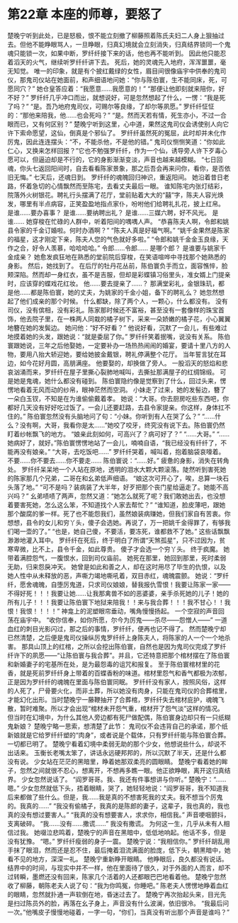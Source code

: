 # 第22章 本座的师尊，要怒了
楚晚宁听到此处，已是怒极，恨不能立刻撤了柳藤照着陈氏夫妇二人身上狠抽过去。但他不能睁眼骂人，一旦睁眼，归真幻境就会立刻消失，归真结界锁同一个鬼魂只能锁一次，如果中断，罗纤纤接下来的话，他也再不能听到。
因此他只能忍着滔天的火气，继续听罗纤纤讲下去。
死后，她的灵魂先入地府，浑浑噩噩，毫无知觉。
唯一的印象，就是有个披红戴绿的女性，眉目间很像庙宇中供奉的鬼司仪，那鬼司仪站在她面前，和声细语地问她：“你与陈伯寰，生不能同床，死，可愿同穴？”
她仓皇答应着：“我愿意……我愿意的！”
“那便让他即刻就来陪你，好不好？”
罗纤纤几乎冲口而出，就想说好，可是忽然想起了什么，一愣：“我是死了吗？”
“是。吾乃地府鬼司仪，可赐尔等良缘，了却尔等夙愿。”
罗纤纤怔怔的：“那他来陪我，他……也会死吗？”
“是。然而天若有情，死生亦小，不过一合眼而已，又有何区别？”
楚晚宁听到这里，心中道，果然这鬼司仪会诱使别人向它许下索命愿望，这仙，倒真是个邪仙了。
罗纤纤虽然死的冤屈，此时却并未化作厉鬼，因此连连摆头：“不，不能杀他，不是他的错。”
鬼司仪恻恻笑道：“你如此仁心，又换来怎样回报？”它也不勉强罗纤纤，作为一个仙，诱导旁人许下歹毒心愿可以，但逼迫却是不行的，它的身影渐渐变淡，声音也越来越模糊。
“七日回魂，你头七返回阳间时，自去看看陈家景象，那之后吾会再来问你，看你，是否依旧无悔。”
七天后，还魂日到。
罗纤纤的魂魄回归神识，重返阳间。
她沿着昔日老路，怀着急切的心情飘然而至陈宅，去看丈夫最后一眼。
谁知陈宅内张灯结彩，院落外火树银花。聘礼行头摆满了花厅，堂前贴着大大的“囍”字，陈夫人容光焕发，哪里有半点病容，正笑盈盈地指点家仆，吩咐他们给聘礼扎花，披上红帛。
是谁……要办喜事？
是谁……要纳聘出礼？
是谁……三媒六聘，好不风光。
是谁……
她穿梭在忙碌的人群中，听着阳间的喁喁人声。
“恭喜陈夫人啊，令郎和姚县令家的千金订婚啦。何时办酒啊？”
“陈夫人真是好福气啊。”
“姚千金果然是陈家的福星，这才刚定下亲，陈夫人您的气色就好多啦。”
“令郎和姚千金金玉良缘，天作之合，好令人羡慕，哈哈哈哈。”
令郎……令郎……
是哪个郎？
是谁要与姚家千金成亲？
她愈发疯狂地在熟悉的堂前院后穿梭，在笑语喧哗中寻找那个她熟悉的身影。
然后，她找到了。
在后厅的牡丹花丛前，陈伯寰负手而立，面容憔悴，脸颊深陷。然而却一身红衣，虽不是吉服，但却是彩蝶镇习俗里头，准女婿上门提亲时，应该穿的蝶戏花红妆。
他……要去提亲了……？
那满堂彩礼，金银珠玑，都是他……都是陈伯寰，她的丈夫，为姚家的千金小姐，备下的聘礼么？
她忽然想起了他们成亲的那个时候。
什么都缺，除了两个人，一颗心，什么都没有。
没有司仪，没有傧相，没有彩礼。陈家那时候还不富裕，甚至没有一套像样的珠宝首饰，他去院子里，在一株两人同栽的橘子树下，采来一朵娇嫩的橘子花，小心翼翼地簪在她的发鬓边。
她问他：“好不好看？”
他说好看，沉默了一会儿，有些难过地摸着她的头发，跟她说：“就是委屈了你。”
罗纤纤笑着抿嘴，说没有关系。
陈伯寰跟她说，三年之后他娶她，一定要补办一场热热闹闹的婚宴，要请十里八方的人物，要用八抬大轿迎她，要给她披金戴银，聘礼停满整个花厅。
当年誓言犹在耳边，如今花好月圆，高朋满座。
他要娶的，却换做了旁人。
一股滔天的怒焰和悲哀汹涌而来，罗纤纤在屋子里撕心裂肺地喊叫，去撕扯那满屋子的红绸锦缎。
可是她是鬼魂，她什么都没有碰到。
陈伯寰隐约像是觉察到了什么，回过头来，愣愣地看着无风而动的纱帛，眼神茫然而空洞。
小妹走了过来，她的发髻边，簪了一朵白玉钗，不知是在为谁偷偷戴着孝。
她说：“大哥。你去厨房吃些东西吧，你都好几天没有好好吃过饭了。一会儿还要赶路，去县令家提亲。你这样，身体扛不住的。”
陈伯寰忽然没有头脑地问了句：“小妹。你听到有人在哭了么？”
“……什么？没有啊，大哥，我看你是太……”她咬了咬牙，终究没有说下去。陈伯寰仍然盯着纱帐飘飞的地方。
“娘亲此刻如何，可高兴了？病可好了？”
“……大哥。”
“……她病好了，就好。”陈伯寰愣愣地站了一会儿，喃喃自语，“我已经没有纤纤了，不能再没有娘亲。”
“大哥，去吃饭吧……”
罗纤纤哭着，喊叫着，抱着脑袋哀嚎着。
不要……你不要去……你不要走……
陈伯寰说：“……好。”
疲惫的身影，消失在转角处。
罗纤纤呆呆地一个人站在原地，透明的泪水大颗大颗滚落。陡然听到害死她的陈家那几个兄弟，二哥在和幺弟低声细语。
“娘这次可开心了，唉，总算一块石头落了地。”
“可不是吗？装病装了大半年，好歹把那个丧门星给逼走了。她能不高兴吗？”
幺弟啧啧了两声，忽然又道：“她怎么就死了呢？我们敢她出去，也没想着要害死她，怎么这么笨，不知道找个人家去帮忙？”
“谁知道，脸皮薄吧，跟她那个酸腐的爹一样。死了也不能怨我们，虽然娘装病赚她，但我们家自有苦衷。你想想，县令的女儿和穷丫头，傻子会选她。再说了，万一把姚千金得罪了，有够我们喝一壶的了。”
“也是，她自己傻，不要活，要冻死，谁都救不了她。”
这些话飘飘渺渺地灌入耳中。
罗纤纤在死后，终于明白了所谓“天煞孤星”，只不过因为，贫寒卑微，比不上，县令千金，如此尊贵。
傻子才会选一个穷丫头。
终于疯魔。
她带着满腔怨气，一腹恨水，回到司仪庙前。
她死在那里，她回到那里，死时柔弱无助，归来怨戾冲天。
她曾是如此和善之人，却在这时用尽了毕生的仇恨，以及她人性中从未释放的恶，声嘶力竭地嘶吼着，双目赤红，魂魄震颤。
她说：“罗纤纤，愿舍魂魄，自堕厉鬼道，只求司仪娘娘，替我报仇雪恨！我要让陈家一家——不得好死！！！我要让她……让我那禽兽不如的恶婆婆，亲手杀死她的儿子！她的所有儿子！！！我要让陈伯寰下地狱来陪我！！来与我合葬！！！我不甘心！！我恨！我恨！！！！”
神龛上的泥塑眼帘垂动，嘴角慢慢扬起。
一个空寂的声音回荡在庙宇中。
“收你信奉，如你所愿，尔今为厉鬼——杀尽——怨憎人——”
一道血红的刺目光影闪过，那之后的事情，罗纤纤，便再也记不得了。
然而楚晚宁却已然清楚，之后便是鬼司仪操纵厉鬼罗纤纤上身陈夫人，将陈家的人一个一个地杀害。
那具山顶上的红棺，之所以会挖出陈伯寰，自然也是因为鬼司仪完成了罗纤纤许下的夙愿——“让陈伯寰与我合葬”。并且，它还特意把那个棺材摆在了陈伯寰和新婚妻子的宅基所在处，是为最怨毒的诅咒和报复。
至于陈伯寰棺材里的花香，就是死前罗纤纤身上带着的百蝶香粉的味道。棺材里怨气和香气都极为浓郁，正是因为罗纤纤的魂魄在里面与陈伯寰同眠。
罗纤纤没有家人，按照风俗，这样的人死了，尸骨要火化，而非土葬，所以她没有肉身，只能在鬼司仪的合葬棺里，才能幻化出形。当时楚晚宁一藤鞭抽开了合葬棺，罗纤纤失去棺材庇护，魂魄飞散，暂时难聚。所以才会出现“棺材未开怨气重，棺材开了怨气淡”这样的情况。
但当时在幻境中，为什么其他人旁边都有死尸做配偶，陈伯寰身边却只有一只纸糊鬼新娘？
楚晚宁略一思索，想清楚了此节：
鬼司仪不会违背自己的承诺，那个纸新娘就是它给罗纤纤塑的“肉身”，或者说是个载体，只有罗纤纤能与陈伯寰合葬。
一切都已明了。
楚晚宁看着幻境中柔弱无助的那个少女，他想说些什么，却说不出话来。
玉衡长老嘴太笨了，讲话永远硬邦邦的，所以沉默了半天，还是什么都没有说。
少女站在茫茫的黑暗里，睁着她那双柔亮的圆眼睛。
楚晚宁看着她的眸子，忽然之间就很不忍心，想离开，不想再多瞧一眼。他正欲睁眼，离开这归真结界。
少女忽然说话了。
“阎罗哥哥。我、我还有件事想讲与你听。”
楚晚宁：“……嗯。”
少女忽然就低下头，捂着眼睛，哭了，她轻轻地说：“阎罗哥哥，我不知道我后来都做了些什么。但是，我……我是真的不想害死我的丈夫。我不想当个厉鬼的。我真的……”
“我没有偷橘子，我真的是陈郎的妻子，这辈子，我也真的，我也真的没有想过要害人。”
“我真的没有想要害人，求求你，相信我。”
声音哽咽颤抖，支离破碎。
“我……没有……撒谎……”
我没有撒谎。
为何这一生，几乎从未有人相信过我。
她啜泣悲鸣着，楚晚宁的声音在黑暗中，低低地响起。他话不多，但是没有犹豫。
“嗯。”
罗纤纤瘦弱的身子一震。
楚晚宁说：“我相信你。”
罗纤纤胡乱用手抹了眼泪，然而还是忍不住，最后掩着泪流满面的脸庞，低下头，朝黑暗中，她看不见的地方，深深一礼。
楚晚宁重新睁开眼睛。
他睁眼后，良久都没有说话。
结界中的时间，与现实中并不一样，他在里面待了很久，对于外面的人而言，却不过转瞬，墨燃还没有回来，陈家几个活着的人还都眼巴巴地看着他。
楚晚宁忽然收了柳藤，朝陈老夫人说了句：“我为你鸣冤，你睡吧。”
陈老夫人愣愣地睁着血红的眼睛，忽然就扑通一声软倒在地，昏迷过去了。
楚晚宁再次抬起头来，目光先是扫过陈员外的脸，再落在幺子身上，声音没有什么波澜，依旧很冷。
“我最后问一次。”他嘴皮子慢慢地碰着，一字一句，“你们，当真没有听出那个声音是谁吗？”
